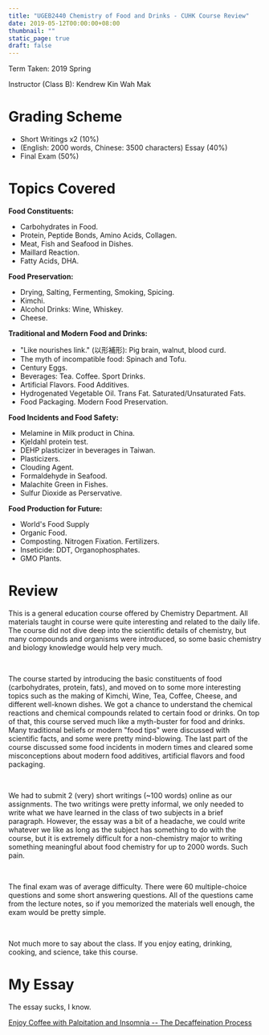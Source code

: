 ```yaml
---
title: "UGEB2440 Chemistry of Food and Drinks - CUHK Course Review"
date: 2019-05-12T00:00:00+08:00
thumbnail: ""
static_page: true
draft: false
---
```


Term Taken: 2019 Spring

Instructor (Class B): Kendrew Kin Wah Mak

# Grading Scheme
* Short Writings x2 (10%)
* (English: 2000 words, Chinese: 3500 characters) Essay (40%)
* Final Exam (50%)

# Topics Covered
**Food Constituents:**

* Carbohydrates in Food.
* Protein, Peptide Bonds, Amino Acids, Collagen.
* Meat, Fish and Seafood in Dishes.
* Maillard Reaction.
* Fatty Acids, DHA.

**Food Preservation:**

* Drying, Salting, Fermenting, Smoking, Spicing.
* Kimchi.
* Alcohol Drinks: Wine, Whiskey.
* Cheese.

**Traditional and Modern Food and Drinks:**

* "Like nourishes link." (以形補形): Pig brain, walnut, blood curd.
* The myth of incompatible food: Spinach and Tofu.
* Century Eggs.
* Beverages: Tea. Coffee. Sport Drinks.
* Artificial Flavors. Food Additives.
* Hydrogenated Vegetable Oil. Trans Fat. Saturated/Unsaturated Fats.
* Food Packaging. Modern Food Preservation.

**Food Incidents and Food Safety:**

* Melamine in Milk product in China.
* Kjeldahl protein test.
* DEHP plasticizer in beverages in Taiwan.
* Plasticizers.
* Clouding Agent.
* Formaldehyde in Seafood.
* Malachite Green in Fishes.
* Sulfur Dioxide as Perservative.

**Food Production for Future:**

* World's Food Supply
* Organic Food.
* Composting. Nitrogen Fixation. Fertilizers.
* Inseticide: DDT, Organophosphates.
* GMO Plants.

# Review
This is a general education course offered by Chemistry Department. All materials taught in course were quite interesting and related to the daily life. The course did not dive deep into the scientific details of chemistry, but many compounds and organisms were introduced, so some basic chemistry and biology knowledge would help very much.

<br />

The course started by introducing the basic constituents of food (carbohydrates, protein, fats), and moved on to some more interesting topics such as the making of Kimchi, Wine, Tea, Coffee, Cheese, and different well-known dishes. We got a chance to understand the chemical reactions and chemical compounds related to certain food or drinks. On top of that, this course served much like a myth-buster for food and drinks. Many traditional beliefs or modern "food tips" were discussed with scientific facts, and some were pretty mind-blowing. The last part of the course discussed some food incidents in modern times and cleared some misconceptions about modern food additives, artificial flavors and food packaging.

<br />

We had to submit 2 (very) short writings (~100 words) online as our assignments. The two writings were pretty informal, we only needed to write what we have learned in the class of two subjects in a brief paragraph. However, the essay was a bit of a headache, we could write whatever we like as long as the subject has something to do with the course, but it is extremely difficult for a non-chemistry major to writing something meaningful about food chemistry for up to 2000 words. Such pain.

<br />

The final exam was of average difficulty. There were 60 multiple-choice questions and some short answering questions. All of the questions came from the lecture notes, so if you memorized the materials well enough, the exam would be pretty simple.

<br />

Not much more to say about the class. If you enjoy eating, drinking, cooking, and science, take this course.

# My Essay
The essay sucks, I know.

[Enjoy Coffee with Palpitation and Insomnia -- The Decaffeination Process](/posts/ugeb2440/essay.pdf)
